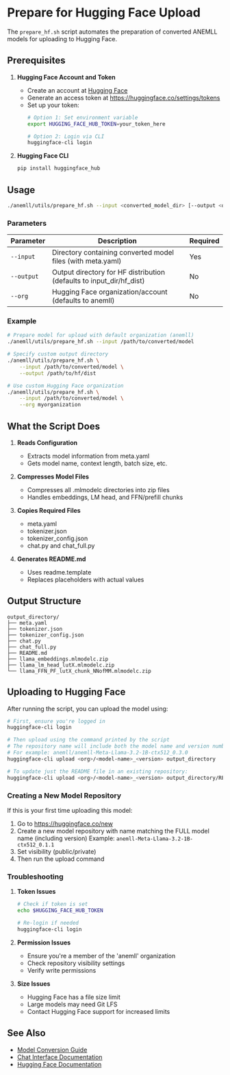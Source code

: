 # Prepare for Hugging Face Upload

The `prepare_hf.sh` script automates the preparation of converted ANEMLL models for uploading to Hugging Face.

## Prerequisites

1. **Hugging Face Account and Token**
   - Create an account at [Hugging Face](https://huggingface.co)
   - Generate an access token at https://huggingface.co/settings/tokens
   - Set up your token:
     ```bash
     # Option 1: Set environment variable
     export HUGGING_FACE_HUB_TOKEN=your_token_here
     
     # Option 2: Login via CLI
     huggingface-cli login
     ```

2. **Hugging Face CLI**
   ```bash
   pip install huggingface_hub
   ```

## Usage

```bash
./anemll/utils/prepare_hf.sh --input <converted_model_dir> [--output <output_dir>] [--org <org>]
```

### Parameters

| Parameter | Description | Required |
|-----------|-------------|----------|
| `--input` | Directory containing converted model files (with meta.yaml) | Yes |
| `--output` | Output directory for HF distribution (defaults to input_dir/hf_dist) | No |
| `--org` | Hugging Face organization/account (defaults to anemll) | No |

### Example

```bash
# Prepare model for upload with default organization (anemll)
./anemll/utils/prepare_hf.sh --input /path/to/converted/model

# Specify custom output directory
./anemll/utils/prepare_hf.sh \
    --input /path/to/converted/model \
    --output /path/to/hf/dist

# Use custom Hugging Face organization
./anemll/utils/prepare_hf.sh \
    --input /path/to/converted/model \
    --org myorganization
```

## What the Script Does

1. **Reads Configuration**
   - Extracts model information from meta.yaml
   - Gets model name, context length, batch size, etc.

2. **Compresses Model Files**
   - Compresses all .mlmodelc directories into zip files
   - Handles embeddings, LM head, and FFN/prefill chunks

3. **Copies Required Files**
   - meta.yaml
   - tokenizer.json
   - tokenizer_config.json
   - chat.py and chat_full.py

4. **Generates README.md**
   - Uses readme.template
   - Replaces placeholders with actual values

## Output Structure

```
output_directory/
├── meta.yaml
├── tokenizer.json
├── tokenizer_config.json
├── chat.py
├── chat_full.py
├── README.md
├── llama_embeddings.mlmodelc.zip
├── llama_lm_head_lutX.mlmodelc.zip
└── llama_FFN_PF_lutX_chunk_NNofMM.mlmodelc.zip
```

## Uploading to Hugging Face

After running the script, you can upload the model using:

```bash
# First, ensure you're logged in
huggingface-cli login

# Then upload using the command printed by the script
# The repository name will include both the model name and version number
# For example: anemll/anemll-Meta-Llama-3.2-1B-ctx512_0.3.0
huggingface-cli upload <org>/<model-name>_<version> output_directory

# To update just the README file in an existing repository:
huggingface-cli upload <org>/<model-name>_<version> output_directory/README.md
```

### Creating a New Model Repository

If this is your first time uploading this model:

1. Go to https://huggingface.co/new
2. Create a new model repository with name matching the FULL model name (including version)
   Example: `anemll-Meta-Llama-3.2-1B-ctx512_0.1.1`
3. Set visibility (public/private)
4. Then run the upload command

### Troubleshooting

1. **Token Issues**
   ```bash
   # Check if token is set
   echo $HUGGING_FACE_HUB_TOKEN
   
   # Re-login if needed
   huggingface-cli login
   ```

2. **Permission Issues**
   - Ensure you're a member of the 'anemll' organization
   - Check repository visibility settings
   - Verify write permissions

3. **Size Issues**
   - Hugging Face has a file size limit
   - Large models may need Git LFS
   - Contact Hugging Face support for increased limits

## See Also

- [Model Conversion Guide](convert_model.md)
- [Chat Interface Documentation](chat.md)
- [Hugging Face Documentation](https://huggingface.co/docs) 